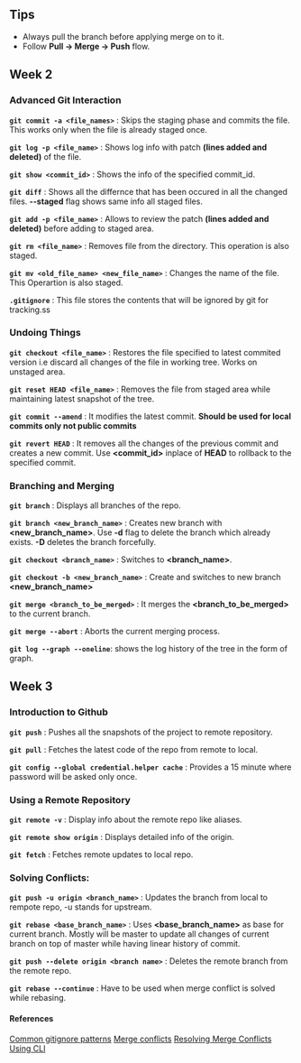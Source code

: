 ## Tips

- Always pull the branch before applying merge on to it.
- Follow **Pull -> Merge -> Push** flow.

## Week 2

### Advanced Git Interaction

**`git commit -a <file_names>`** : Skips the staging phase and commits the file. This works only when the file is already staged once.

**`git log -p <file_name>`** : Shows log info with patch **(lines added and deleted)** of the file.

**`git show <commit_id>`** : Shows the info of the specified commit_id.

**`git diff`** : Shows all the differnce that has been occured in all the changed files. **--staged** flag shows same info all staged files.

**`git add -p <file_name>`** : Allows to review the patch **(lines added and deleted)** before adding to staged area.

**`git rm <file_name>`** : Removes file from the directory. This operation is also staged.

**`git mv <old_file_name> <new_file_name>`** : Changes the name of the file. This Operartion is also staged.

**`.gitignore`** : This file stores the contents that will be ignored by git for tracking.ss

### Undoing Things

**`git checkout <file_name>`** : Restores the file specified to latest commited version i.e discard all changes of the file in working tree. Works on unstaged area.

**`git reset HEAD <file_name>`** : Removes the file from staged area while maintaining latest snapshot of the tree.

**`git commit --amend`** : It modifies the latest commit. **Should be used for local commits only not public commits**

**`git revert HEAD`** : It removes all the changes of the previous commit and creates a new commit. Use **<commit_id>** inplace of **HEAD** to rollback to the specified commit.

### Branching and Merging

**`git branch`** : Displays all branches of the repo.

**`git branch <new_branch_name>`** : Creates new branch with **<new_branch_name>**. Use **-d** flag to delete the branch which already exists. **-D** deletes the branch forcefully.

**`git checkout <branch_name>`** : Switches to **<branch_name>**.

**`git checkout -b <new_branch_name>`** : Create and switches to new branch **<new_branch_name>**

**`git merge <branch_to_be_merged>`** : It merges the **<branch_to_be_merged>** to the current branch.

**`git merge --abort`** : Aborts the current merging process.

**`git log --graph --oneline`**: shows the log history of the tree in the form of graph.

## Week 3

### Introduction to Github

**`git push`** : Pushes all the snapshots of the project to remote repository.

**`git pull`** : Fetches the latest code of the repo from remote to local.

**`git config --global credential.helper cache`** : Provides a 15 minute where password will be asked only once.

### Using a Remote Repository

**`git remote -v`** : Display info about the remote repo like aliases.

**`git remote show origin`** : Displays detailed info of the origin.

**`git fetch`** : Fetches remote updates to local repo.

### Solving Conflicts:

**`git push -u origin <branch_name>`** : Updates the branch from local to rempote repo, -u stands for upstream.

**`git rebase <base_branch_name>`** : Uses **<base_branch_name>** as base for current branch. Mostly will be master to update all changes of current branch on top of master while having linear history of commit.

**`git push --delete origin <branch name>`** : Deletes the remote branch from the remote repo.

**`git rebase --continue`** : Have to be used when merge conflict is solved while rebasing.

#### References
[Common gitignore patterns](https://gist.github.com/octocat/9257657)
[Merge conflicts](https://docs.github.com/en/github/collaborating-with-pull-requests/addressing-merge-conflicts/about-merge-conflicts)
[Resolving Merge Conflicts Using CLI](https://help.github.com/en/github/collaborating-with-issues-and-pull-requests/resolving-a-merge-conflict-using-the-command-line)